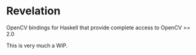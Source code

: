 Revelation
==========

OpenCV bindings for Haskell that provide complete access to OpenCV >= 2.0

This is very much a WIP.
